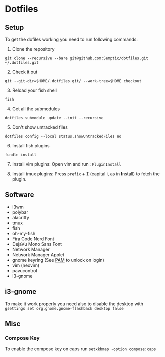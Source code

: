 # Dotfiles

## Setup

To get the dofiles working you need to run following commands:

1) Clone the repository
```
git clone --recursive --bare git@github.com:Semptic/dotfiles.git ~/.dotfiles.git
```
2) Check it out
```
git --git-dir=$HOME/.dotfiles.git/ --work-tree=$HOME checkout
```
3) Reload your fish shell
```
fish
```
4) Get all the submodules
```
dotfiles submodule update --init --recursive
```
5) Don't show untracked files
```
dotfiles config --local status.showUntrackedFiles no
```
6) Install fish plugins
```fish
fundle install
```

7) Install vim plugins: Open vim and run `:PluginInstall`

8) Install tmux plugins: Press `prefix` + <kbd>I</kbd> (capital i, as in **I**nstall) to fetch the plugin.


## Software

* i3wm
* polybar
* alacritty
* tmux
* fish
* oh-my-fish
* Fira Code Nerd Font
* DejaVu Mono Sans Font
* Network Manager
* Network Manager Applet
* gnome keyring (See [PAM](https://wiki.archlinux.org/index.php/GNOME/Keyring#PAM_method) to unlock on login)
* vim (neovim)
* pavucontrol
* i3-gnome

## i3-gnome

To make it work properly you need also to disable the desktop with `gsettings set org.gnome.gnome-flashback desktop false`

## Misc

### Compose Key

To enable the compose key on caps run `setxkbmap -option compose:caps`
